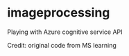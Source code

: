 # imageprocessing
Playing with Azure cognitive service API 

Credit: original code from MS learning
